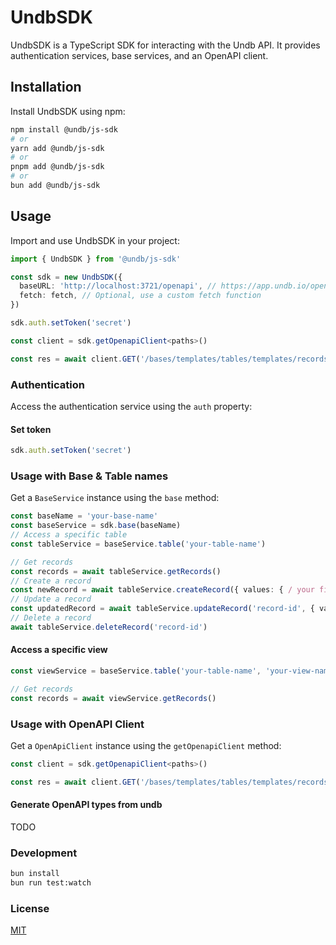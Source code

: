 # UndbSDK

UndbSDK is a TypeScript SDK for interacting with the Undb API. It provides authentication services, base services, and an OpenAPI client.

## Installation

Install UndbSDK using npm:

```bash
npm install @undb/js-sdk
# or
yarn add @undb/js-sdk
# or
pnpm add @undb/js-sdk
# or
bun add @undb/js-sdk
```

## Usage

Import and use UndbSDK in your project:

```typescript
import { UndbSDK } from '@undb/js-sdk'

const sdk = new UndbSDK({
  baseURL: 'http://localhost:3721/openapi', // https://app.undb.io/openapi if you are using the hosted version
  fetch: fetch, // Optional, use a custom fetch function
})

sdk.auth.setToken('secret')

const client = sdk.getOpenapiClient<paths>()

const res = await client.GET('/bases/templates/tables/templates/records')
```

### Authentication

Access the authentication service using the `auth` property:

#### Set token

```typescript
sdk.auth.setToken('secret')
```

### Usage with Base & Table names

Get a `BaseService` instance using the `base` method:

```typescript
const baseName = 'your-base-name'
const baseService = sdk.base(baseName)
// Access a specific table
const tableService = baseService.table('your-table-name')

// Get records
const records = await tableService.getRecords()
// Create a record
const newRecord = await tableService.createRecord({ values: { / your field values / } })
// Update a record
const updatedRecord = await tableService.updateRecord('record-id', { values: { / updated field values / } })
// Delete a record
await tableService.deleteRecord('record-id')
```

#### Access a specific view

```typescript
const viewService = baseService.table('your-table-name', 'your-view-name')

// Get records
const records = await viewService.getRecords()
```

### Usage with OpenAPI Client

Get a `OpenApiClient` instance using the `getOpenapiClient` method:

```typescript
const client = sdk.getOpenapiClient<paths>()

const res = await client.GET('/bases/templates/tables/templates/records')
```

#### Generate OpenAPI types from undb

TODO

### Development

```bash
bun install
bun run test:watch
```

### License

[MIT](./LICENSE)
